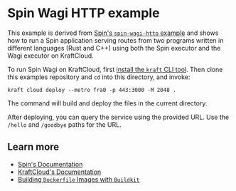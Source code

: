 # Spin Wagi HTTP example

This example is derived from [Spin's `spin-wagi-http` example](https://github.com/fermyon/spin/tree/v2.1.0/examples/spin-wagi-http) and shows how to run a Spin application serving routes from two programs written in different languages (Rust and C++) using both the Spin executor and the Wagi executor on KraftCloud.

To run Spin Wagi on KraftCloud, first [install the `kraft` CLI tool](https://unikraft.org/docs/cli).
Then clone this examples repository and `cd` into this directory, and invoke:

```console
kraft cloud deploy --metro fra0 -p 443:3000 -M 2048 .
```

The command will build and deploy the files in the current directory.

After deploying, you can query the service using the provided URL.
Use the `/hello` and `/goodbye` paths for the URL.

## Learn more

- [Spin's Documentation](https://developer.fermyon.com/spin/v2/index)
- [KraftCloud's Documentation](https://docs.kraft.cloud)
- [Building `Dockerfile` Images with `Buildkit`](https://unikraft.org/guides/building-dockerfile-images-with-buildkit)
